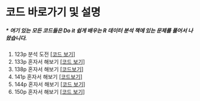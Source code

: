 코드 바로가기 및 설명
==============================

##### \* 여기 있는 모든 코드들은 Do it 쉽게 배우는 R 데이터 분석 책에 있는 문제를 풀어서 나왔습니다.


1. 123p 분석 도전   [[코드 보기]](https://github.com/Mangcho/class_R/blob/master/code/r_homework_123p.R)
2. 133p 혼자서 해보기 [[코드 보기]](https://github.com/Mangcho/class_R/blob/master/code/R_133p.R)
3. 138p 혼자서 해보기 [[코드보기]](https://github.com/Mangcho/class_R/blob/master/code/r_138p.R)
4. 141p 혼자서 해보기 [[코드보기]](https://github.com/Mangcho/class_R/blob/master/code/r_141p.R)
5. 144p 혼자서 해보기 [[코드 보기]](https://github.com/Mangcho/class_R/blob/master/code/r_144p.R)
6. 150p 혼자서 해보기 [[코드 보기]](https://github.com/Mangcho/class_R/blob/master/code/r_150p.R)
